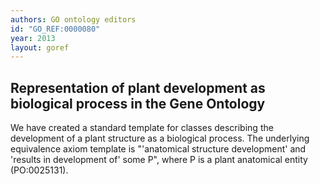 ```yaml
---
authors: GO ontology editors
id: "GO_REF:0000080"
year: 2013
layout: goref
---
```


## Representation of plant development as biological process in the Gene Ontology

We have created a standard template for classes describing the development of a plant structure as a biological process. The underlying equivalence axiom template is "'anatomical structure development' and 'results in development of' some P", where P is a plant anatomical entity (PO:0025131).
